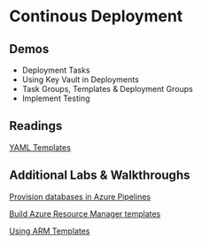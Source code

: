 # Continous Deployment

## Demos

- Deployment Tasks
- Using Key Vault in Deployments
- Task Groups, Templates & Deployment Groups
- Implement Testing

## Readings

[YAML Templates](https://docs.microsoft.com/en-us/azure/devops/pipelines/process/templates?view=azure-devops)

## Additional Labs & Walkthroughs

[Provision databases in Azure Pipelines](https://docs.microsoft.com/en-us/learn/modules/provision-database-azure-pipelines/)

[Build Azure Resource Manager templates](https://docs.microsoft.com/en-us/learn/modules/build-azure-vm-templates/)

[Using ARM Templates](http://microsoft.github.io/PartsUnlimited/iac/200.2x-IaC-AZ-400T05AppInfra.html)
